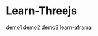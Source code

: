 # Learn-Threejs
[demo1](http://htmlpreview.github.io/?https://github.com/youhonglian/Learn-threejs/blob/master/sprite-second.html)
[demo2](http://htmlpreview.github.io/?https://github.com/youhonglian/Learn-threejs/blob/master/sprite-third.html)
[demo3](http://htmlpreview.github.io/?https://github.com/youhonglian/Learn-threejs/blob/master/earth.html)
[learn-aframa](http://htmlpreview.github.io/?https://github.com/youhonglian/Learn-threejs/blob/master/learn-aframa.html)
